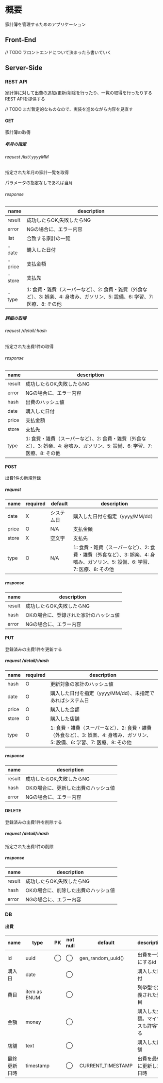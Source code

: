 # 概要

家計簿を管理するためのアプリケーション

## Front-End

// TODO フロントエンドについて決まったら書いていく

## Server-Side

### REST API

家計簿に対して出費の追加/更新/削除を行ったり、一覧の取得を行ったりするREST APIを提供する

// TODO まだ暫定的なものなので、実装を進めながら内容を見直す

#### GET

家計簿の取得

##### 年月の指定

###### request /list/:yyyyMM

指定された年月の家計一覧を取得

パラメータの指定なしであれば当月

###### response

| name    | description                                                                |
|---------|----------------------------------------------------------------------------|
| result  | 成功したらOK,失敗したらNG                                                            |
| error   | NGの場合に、エラー内容                                                               |
| list    | 合致する家計の一覧                                                                  |
| - date  | 購入した日付                                                                     |
| - price | 支払金額                                                                       |
| - store | 支払先                                                                        |
| - type  | 1: 食費・雑費（スーパーなど）、2: 食費・雑費（外食など）、3: 娯楽、4: 身嗜み、ガソリン、5: 設備、6: 学習、7: 医療、8: その他 |

##### 詳細の取得

###### request /detail/:hash

指定された出費1件の取得

###### response

| name   | description                                                                |
|--------|----------------------------------------------------------------------------|
| result | 成功したらOK,失敗したらNG                                                            |
| error  | NGの場合に、エラー内容                                                               |
| hash   | 出費のハッシュ値                                                                   |
| date   | 購入した日付                                                                     |
| price  | 支払金額                                                                       |
| store  | 支払先                                                                        |
| type   | 1: 食費・雑費（スーパーなど）、2: 食費・雑費（外食など）、3: 娯楽、4: 身嗜み、ガソリン、5: 設備、6: 学習、7: 医療、8: その他 |


#### POST

出費1件の新規登録

##### request

| name  | required | default | description                                                                |
|-------|----------|---------|----------------------------------------------------------------------------|
| date  | X        | システム日   | 購入した日付を指定（yyyy/MM/dd）                                                      |
| price | O        | N/A     | 支払金額                                                                       |
| store | X        | 空文字     | 支払先                                                                        |
| type  | O        | N/A     | 1: 食費・雑費（スーパーなど）、2: 食費・雑費（外食など）、3: 娯楽、4: 身嗜み、ガソリン、5: 設備、6: 学習、7: 医療、8: その他 |

##### response

| name   | description          |
|--------|----------------------|
| result | 成功したらOK,失敗したらNG      |
| hash   | OKの場合に、登録された家計のハッシュ値 |
| error  | NGの場合に、エラー内容         |

#### PUT

登録済みの出費1件を更新する

##### request /detail/:hash

| name  | required | description                                                                |
|-------|----------|----------------------------------------------------------------------------|
| hash  | O        | 更新対象の家計のハッシュ値                                                              |
| date  | O        | 購入した日付を指定（yyyy/MM/dd）、未指定であればシステム日                                         |
| price | O        | 購入した金額                                                                     |
| store | O        | 購入した店舗                                                                     |
| type  | O        | 1: 食費・雑費（スーパーなど）、2: 食費・雑費（外食など）、3: 娯楽、4: 身嗜み、ガソリン、5: 設備、6: 学習、7: 医療、8: その他 |

##### response

| name   | description         |
|--------|---------------------|
| result | 成功したらOK,失敗したらNG     |
| hash   | OKの場合に、更新した出費のハッシュ値 |
| error  | NGの場合に、エラー内容        |

#### DELETE

登録済みの出費1件を削除する

##### request /detail/:hash

指定された出費1件の削除

##### response

| name   | description         |
|--------|---------------------|
| result | 成功したらOK,失敗したらNG     |
| hash   | OKの場合に、削除した出費のハッシュ値 |
| error  | NGの場合に、エラー内容        |

### DB

#### 出費

| name   | type         | PK | not null | default           | description      |
|--------|--------------|----|----------|-------------------|------------------|
| id     | uuid         | ◯  | ◯        | gen_random_uuid() | 出費を一意にするid       |
| 購入日    | date         |    | ◯        |                   | 購入した日付           |
| 費目     | item as ENUM |    | ◯        |                   | 列挙型で定義された費目      |
| 金額     | money        |    | ◯        |                   | 購入した金額。マイナスも許容する |
| 店舗     | text         |    | ◯        |                   | 購入した店舗           |
| 最終更新日時 | timestamp    |    | ◯        | CURRENT_TIMESTAMP | 出費を最後に更新した日時     |

[//]: # (TODO ENUM ではなく、費目マスターを使うのがいいかも)

[//]: # (TODO とりあえず最低限必要そうな情報だけで定義している。)
[//]: # (TODO できれば、複数人利用や不正利用対策などで、`登録者`)




